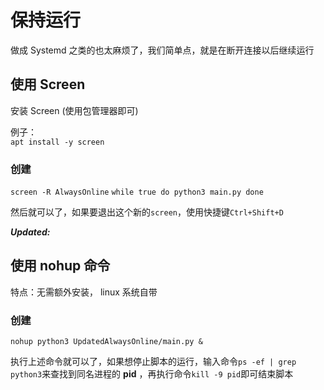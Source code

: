 # 保持运行

做成 Systemd 之类的也太麻烦了，我们简单点，就是在断开连接以后继续运行

## 使用 Screen

安装 Screen (使用包管理器即可)  

例子：  
`apt install -y screen`

### 创建

`screen -R AlwaysOnline`
`while true
do
python3 main.py
done`

然后就可以了，如果要退出这个新的`screen`，使用快捷键`Ctrl+Shift+D`  



_**Updated:**_
## 使用 nohup 命令

特点：无需额外安装， linux 系统自带

### 创建

`nohup python3 UpdatedAlwaysOnline/main.py &`

执行上述命令就可以了，如果想停止脚本的运行，输入命令`ps -ef | grep python3`来查找到同名进程的 **pid** ，再执行命令`kill -9 pid`即可结束脚本
